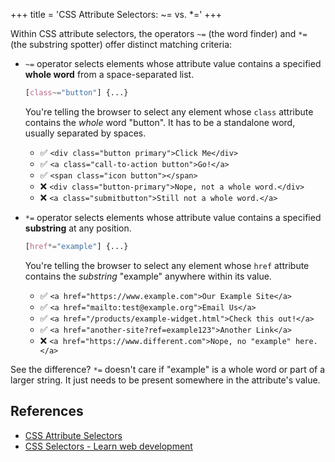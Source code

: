 +++
title = 'CSS Attribute Selectors: ~= vs. *='
+++

Within CSS attribute selectors, the operators `~=` (the word finder) and `*=` (the substring spotter) offer distinct matching criteria:

- `~=` operator selects elements whose attribute value contains a specified **whole word** from a space-separated list.

    ```css
    [class~="button"] {...}
    ```

    You're telling the browser to select any element whose `class` attribute contains the *whole* word "button".
    It has to be a standalone word, usually separated by spaces.

    - ✅ `<div class="button primary">Click Me</div>`
    - ✅ `<a class="call-to-action button">Go!</a>`
    - ✅ `<span class="icon button"></span>`
    - ❌ `<div class="button-primary">Nope, not a whole word.</div>`
    - ❌ `<a class="submitbutton">Still not a whole word.</a>`

- `*=` operator selects elements whose attribute value contains a specified **substring** at any position.

    ```css
    [href*="example"] {...}
    ```

    You're telling the browser to select any element whose `href` attribute contains the *substring* "example" anywhere within its value.

    - ✅ `<a href="https://www.example.com">Our Example Site</a>`
    - ✅ `<a href="mailto:test@example.org">Email Us</a>`
    - ✅ `<a href="/products/example-widget.html">Check this out!</a>`
    - ✅ `<a href="another-site?ref=example123">Another Link</a>`
    - ❌ `<a href="https://www.different.com">Nope, no "example" here.</a>`

See the difference? `*=` doesn't care if "example" is a whole word or part of a larger string. It just needs to be present somewhere in the attribute's value.

## References

- [CSS Attribute Selectors](https://developer.mozilla.org/en-US/docs/Web/CSS/Attribute_selectors)
- [CSS Selectors - Learn web development](https://developer.mozilla.org/en-US/docs/Learn_web_development/Core/Styling_basics/Attribute_selectors)


